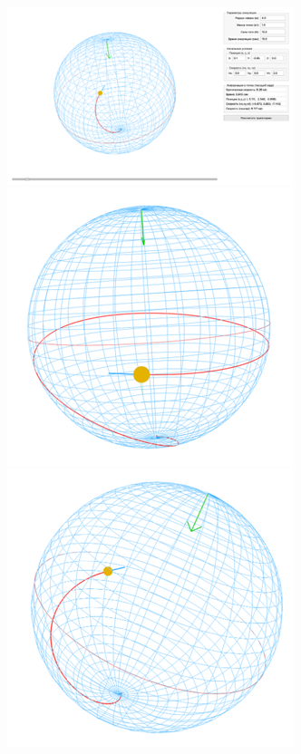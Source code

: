 ![1](presentations/motorcycle_images/6.png)
![2](presentations/motorcycle_images/2.png)
![3](presentations/motorcycle_images/3.png)
